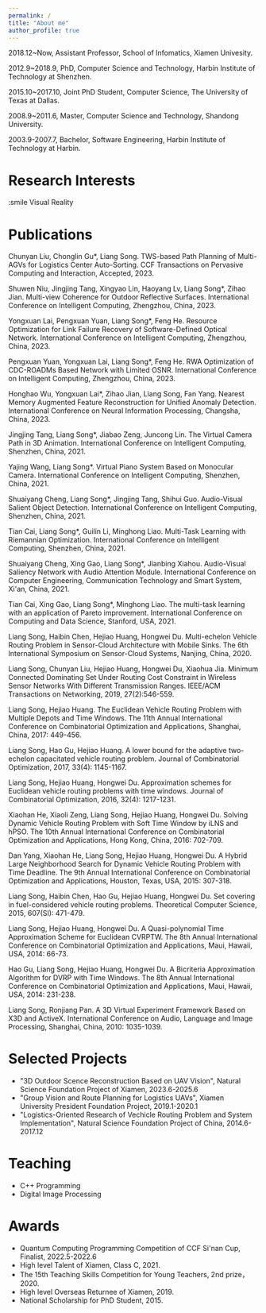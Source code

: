 ```yaml
---
permalink: /
title: "About me"
author_profile: true
---
```


2018.12~Now, Assistant Professor, School of Infomatics, Xiamen Univesity.

2012.9~2018.9, PhD, Computer Science and Technology, Harbin Institute of Technology at Shenzhen.

2015.10~2017.10, Joint PhD Student, Computer Science, The University of Texas at Dallas.

2008.9~2011.6, Master, Computer Science and Technology, Shandong University.

2003.9-2007.7, Bachelor, Software Engineering, Harbin Institute of Technology at Harbin.

# Research Interests

:smile Visual Reality 

# Publications

Chunyan Liu, Chonglin Gu*, Liang Song. TWS-based Path Planning of Multi-AGVs for Logistics Center Auto-Sorting. CCF Transactions on Pervasive Computing and Interaction, Accepted, 2023.

Shuwen Niu, Jingjing Tang, Xingyao Lin, Haoyang Lv, Liang Song*, Zihao Jian. Multi-view Coherence for Outdoor Reflective Surfaces. International Conference on Intelligent Computing, Zhengzhou, China, 2023.

Yongxuan Lai, Pengxuan Yuan, Liang Song*, Feng He. Resource Optimization for Link Failure Recovery of Software-Defined Optical Network. International Conference on Intelligent Computing, Zhengzhou, China, 2023.

Pengxuan Yuan, Yongxuan Lai, Liang Song*, Feng He. RWA Optimization of CDC-ROADMs Based Network with Limited OSNR. International Conference on Intelligent Computing, Zhengzhou, China, 2023.

Honghao Wu, Yongxuan Lai*, Zihao Jian, Liang Song, Fan Yang. Nearest Memory Augmented Feature Reconstruction for Unified Anomaly Detection. International Conference on Neural Information Processing, Changsha, China, 2023.

Jingjing Tang, Liang Song*, Jiabao Zeng, Juncong Lin. The Virtual Camera Path in 3D Animation. International Conference on Intelligent Computing, Shenzhen, China, 2021.

Yajing Wang, Liang Song*. Virtual Piano System Based on Monocular Camera. International Conference on Intelligent Computing, Shenzhen, China, 2021.

Shuaiyang Cheng, Liang Song*, Jingjing Tang, Shihui Guo. Audio-Visual Salient Object Detection. International Conference on Intelligent Computing, Shenzhen, China, 2021.

Tian Cai, Liang Song*, Guilin Li, Minghong Liao. Multi-Task Learning with Riemannian Optimization. International Conference on Intelligent Computing, Shenzhen, China, 2021.

Shuaiyang Cheng, Xing Gao, Liang Song*, Jianbing Xiahou. Audio-Visual Saliency Network with Audio Attention Module. International Conference on Computer Engineering, Communication Technology and Smart System, Xi'an, China, 2021.

Tian Cai, Xing Gao, Liang Song*, Minghong Liao. The multi-task learning with an application of Pareto improvement. International Conference on Computing and Data Science, Stanford, USA, 2021.

Liang Song, Haibin Chen, Hejiao Huang, Hongwei Du. Multi-echelon Vehicle Routing Problem in Sensor-Cloud Architecture with Mobile Sinks. The 6th International Symposium on Sensor-Cloud Systems, Nanjing, China, 2020.

Liang Song, Chunyan Liu, Hejiao Huang, Hongwei Du, Xiaohua Jia. Minimum Connected Dominating Set Under Routing Cost Constraint in Wireless Sensor Networks With Different Transmission Ranges. IEEE/ACM Transactions on Networking, 2019, 27(2):546-559.

Liang Song, Hejiao Huang. The Euclidean Vehicle Routing Problem with Multiple Depots and Time Windows. The 11th Annual International Conference on Combinatorial Optimization and Applications, Shanghai, China, 2017: 449-456.

Liang Song, Hao Gu, Hejiao Huang. A lower bound for the adaptive two-echelon capacitated vehicle routing problem. Journal of Combinatorial Optimization, 2017, 33(4): 1145-1167.

Liang Song, Hejiao Huang, Hongwei Du. Approximation schemes for Euclidean vehicle routing problems with time windows. Journal of Combinatorial Optimization, 2016, 32(4): 1217-1231.

Xiaohan He, Xiaoli Zeng, Liang Song, Hejiao Huang, Hongwei Du. Solving Dynamic Vehicle Routing Problem with Soft Time Window by iLNS and hPSO. The 10th Annual International Conference on Combinatorial Optimization and Applications, Hong Kong, China, 2016: 702-709.

Dan Yang, Xiaohan He, Liang Song, Hejiao Huang, Hongwei Du. A Hybrid Large Neighborhood Search for Dynamic Vehicle Routing Problem with Time Deadline. The 9th Annual International Conference on Combinatorial Optimization and Applications, Houston, Texas, USA, 2015: 307-318.

Liang Song, Haibin Chen, Hao Gu, Hejiao Huang, Hongwei Du. Set covering in fuel-considered vehicle routing problems. Theoretical Computer Science, 2015, 607(SI): 471-479.

Liang Song, Hejiao Huang, Hongwei Du. A Quasi-polynomial Time Approximation Scheme for Euclidean CVRPTW. The 8th Annual International Conference on Combinatorial Optimization and Applications, Maui, Hawaii, USA, 2014: 66-73.

Hao Gu, Liang Song, Hejiao Huang, Hongwei Du. A Bicriteria Approximation Algorithm for DVRP with Time Windows. The 8th Annual International Conference on Combinatorial Optimization and Applications, Maui, Hawaii, USA, 2014: 231-238.

Liang Song, Ronjiang Pan. A 3D Virtual Experiment Framework Based on X3D and ActiveX. International Conference on Audio, Language and Image Processing, Shanghai, China, 2010: 1035-1039.

# Selected Projects
- "3D Outdoor Scence Reconstruction Based on UAV Vision", Natural Science Foundation Project of Xiamen, 2023.6-2025.6
- "Group Vision and Route Planning for Logistics UAVs", Xiamen University President Foundation Project, 2019.1-2020.1
- "Logistics-Oriented Research of Vechicle Routing Problem and System Implementation", Natural Science Foundation Project of China, 2014.6-2017.12

# Teaching
- C++ Programming
- Digital Image Processing

# Awards
- Quantum Computing Programming Competition of CCF Si'nan Cup, Finalist, 2022.5-2022.6
- High level Talent of Xiamen, Class C, 2021.
- The 15th Teaching Skills Competition for Young Teachers, 2nd prize，2020.
- High level Overseas Returnee of Xiamen, 2019.
- National Scholarship for PhD Student, 2015.
